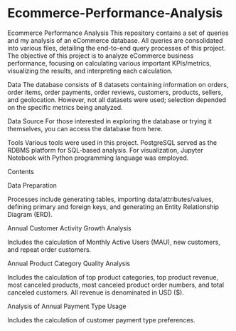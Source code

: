 # Ecommerce-Performance-Analysis

Ecommerce Performance Analysis
This repository contains a set of queries and my analysis of an eCommerce database. All queries are consolidated into various files, detailing the end-to-end query processes of this project. The objective of this project is to analyze eCommerce business performance, focusing on calculating various important KPIs/metrics, visualizing the results, and interpreting each calculation.

Data
The database consists of 8 datasets containing information on orders, order items, order payments, order reviews, customers, products, sellers, and geolocation. However, not all datasets were used; selection depended on the specific metrics being analyzed.

Data Source
For those interested in exploring the database or trying it themselves, you can access the database from here.

Tools
Various tools were used in this project. PostgreSQL served as the RDBMS platform for SQL-based analysis. For visualization, Jupyter Notebook with Python programming language was employed.

Contents

Data Preparation

Processes include generating tables, importing data/attributes/values, defining primary and foreign keys, and generating an Entity Relationship Diagram (ERD).

Annual Customer Activity Growth Analysis

Includes the calculation of Monthly Active Users (MAU), new customers, and repeat order customers.

Annual Product Category Quality Analysis

Includes the calculation of top product categories, top product revenue, most canceled products, most canceled product order numbers, and total canceled customers. All revenue is denominated in USD ($).

Analysis of Annual Payment Type Usage

Includes the calculation of customer payment type preferences.
